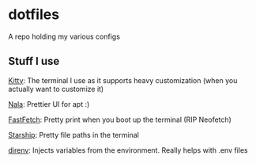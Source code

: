 # dotfiles
A repo holding my various configs


## Stuff I use

[Kitty](https://sw.kovidgoyal.net/kitty/): The terminal I use as it supports heavy customization (when you actually want to customize it)

[Nala](https://gitlab.com/volian/nala): Prettier UI for apt :)

[FastFetch](https://github.com/fastfetch-cli/fastfetch): Pretty print when you boot up the terminal (RIP Neofetch)

[Starship](https://starship.rs/): Pretty file paths in the terminal

[direnv](https://direnv.net/): Injects variables from the environment. Really helps with .env files 

